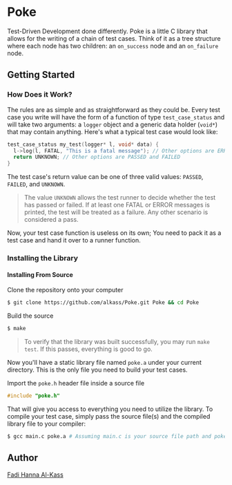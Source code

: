 # Poke
Test-Driven Development done differently. Poke is a little C library that allows for the writing of a chain of test cases. Think of it as a tree structure where each node has two children: an `on_success` node and an `on_failure` node. 

## Getting Started
### How Does it Work?
The rules are as simple and as straightforward as they could be. Every test case you write will have the form of a function of type `test_case_status` and will take two arguments: a `logger` object and a generic data holder (`void*`) that may contain anything. Here's what a typical test case would look like:

```c
test_case_status my_test(logger* l, void* data) {
  l->log(l, FATAL, "This is a fatal message"); // Other options are ERROR, WARN, PASS, and INFO
  return UNKNOWN; // Other options are PASSED and FAILED
}
```

The test case's return value can be one of three valid values: `PASSED`, `FAILED`, and `UNKNOWN`.

> The value `UNKNOWN` allows the test runner to decide whether the test has passed or failed. If at least one FATAL or ERROR messages is printed, the test will be treated as a failure. Any other scenario is considered a pass.

Now, your test case function is useless on its own; You need to pack it as a test case and hand it over to a runner function.

### Installing the Library
#### Installing From Source
Clone the repository onto your computer

```bash
$ git clone https://github.com/alkass/Poke.git Poke && cd Poke
```

Build the source

```bash
$ make
```

> To verify that the library was built successfully, you may run `make test`. If this passes, everything is good to go.

Now you'll have a static library file named `poke.a` under your current directory. This is the only file you need to build your test cases.

Import the `poke.h` header file inside a source file

```c
#include "poke.h"
```

That will give you access to everything you need to utilize the library. To compile your test case, simply pass the source file(s) and the compiled library file to your compiler:

```bash
$ gcc main.c poke.a # Assuming main.c is your source file path and poke.a is the static library path
```

## Author
[Fadi Hanna Al-Kass](https://github.com/alkass)
